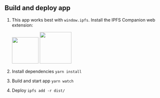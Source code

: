 ## Build and deploy app

1. This app works best with `window.ipfs`. Install the IPFS Companion web extension:

    <a href="https://addons.mozilla.org/en-US/firefox/addon/ipfs-companion/" title="Get the add-on"><img width="86" src="https://blog.mozilla.org/addons/files/2015/11/AMO-button_1.png" /></a> <a href="https://chrome.google.com/webstore/detail/ipfs-companion/nibjojkomfdiaoajekhjakgkdhaomnch" title="Get the extension"><img width="103" src="https://developer.chrome.com/webstore/images/ChromeWebStore_BadgeWBorder_v2_206x58.png" /></a>

2. Install dependencies `yarn install`
3. Build and start app `yarn watch`
4. Deploy `ipfs add -r dist/`
